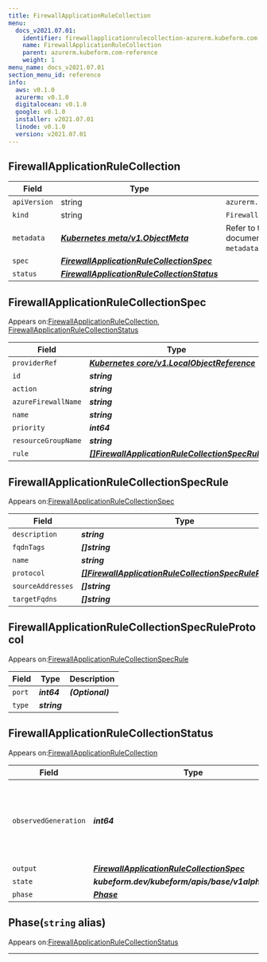 ```yaml
---
title: FirewallApplicationRuleCollection
menu:
  docs_v2021.07.01:
    identifier: firewallapplicationrulecollection-azurerm.kubeform.com
    name: FirewallApplicationRuleCollection
    parent: azurerm.kubeform.com-reference
    weight: 1
menu_name: docs_v2021.07.01
section_menu_id: reference
info:
  aws: v0.1.0
  azurerm: v0.1.0
  digitalocean: v0.1.0
  google: v0.1.0
  installer: v2021.07.01
  linode: v0.1.0
  version: v2021.07.01
---
```


## FirewallApplicationRuleCollection
| Field | Type | Description |
| ------ | ----- | ----------- |
| `apiVersion` | string | `azurerm.kubeform.com/v1alpha1` |
|    `kind` | string | `FirewallApplicationRuleCollection` |
| `metadata` | ***[Kubernetes meta/v1.ObjectMeta](https://v1-18.docs.kubernetes.io/docs/reference/generated/kubernetes-api/v1.18/#objectmeta-v1-meta)***|Refer to the Kubernetes API documentation for the fields of the `metadata` field.|
| `spec` | ***[FirewallApplicationRuleCollectionSpec](#firewallapplicationrulecollectionspec)***||
| `status` | ***[FirewallApplicationRuleCollectionStatus](#firewallapplicationrulecollectionstatus)***||
## FirewallApplicationRuleCollectionSpec

Appears on:[FirewallApplicationRuleCollection](#firewallapplicationrulecollection), [FirewallApplicationRuleCollectionStatus](#firewallapplicationrulecollectionstatus)

| Field | Type | Description |
| ------ | ----- | ----------- |
| `providerRef` | ***[Kubernetes core/v1.LocalObjectReference](https://v1-18.docs.kubernetes.io/docs/reference/generated/kubernetes-api/v1.18/#localobjectreference-v1-core)***||
| `id` | ***string***||
| `action` | ***string***||
| `azureFirewallName` | ***string***||
| `name` | ***string***||
| `priority` | ***int64***||
| `resourceGroupName` | ***string***||
| `rule` | ***[[]FirewallApplicationRuleCollectionSpecRule](#firewallapplicationrulecollectionspecrule)***||
## FirewallApplicationRuleCollectionSpecRule

Appears on:[FirewallApplicationRuleCollectionSpec](#firewallapplicationrulecollectionspec)

| Field | Type | Description |
| ------ | ----- | ----------- |
| `description` | ***string***| ***(Optional)*** |
| `fqdnTags` | ***[]string***| ***(Optional)*** |
| `name` | ***string***||
| `protocol` | ***[[]FirewallApplicationRuleCollectionSpecRuleProtocol](#firewallapplicationrulecollectionspecruleprotocol)***| ***(Optional)*** |
| `sourceAddresses` | ***[]string***||
| `targetFqdns` | ***[]string***| ***(Optional)*** |
## FirewallApplicationRuleCollectionSpecRuleProtocol

Appears on:[FirewallApplicationRuleCollectionSpecRule](#firewallapplicationrulecollectionspecrule)

| Field | Type | Description |
| ------ | ----- | ----------- |
| `port` | ***int64***| ***(Optional)*** |
| `type` | ***string***||
## FirewallApplicationRuleCollectionStatus

Appears on:[FirewallApplicationRuleCollection](#firewallapplicationrulecollection)

| Field | Type | Description |
| ------ | ----- | ----------- |
| `observedGeneration` | ***int64***| ***(Optional)*** Resource generation, which is updated on mutation by the API Server.|
| `output` | ***[FirewallApplicationRuleCollectionSpec](#firewallapplicationrulecollectionspec)***| ***(Optional)*** |
| `state` | ***kubeform.dev/kubeform/apis/base/v1alpha1.State***| ***(Optional)*** |
| `phase` | ***[Phase](#phase)***| ***(Optional)*** |
## Phase(`string` alias)

Appears on:[FirewallApplicationRuleCollectionStatus](#firewallapplicationrulecollectionstatus)

---
